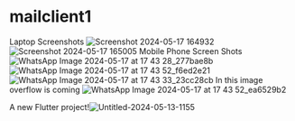 # mailclient1
Laptop Screenshots
![Screenshot 2024-05-17 164932](https://github.com/piyushsingal3/iitk_mail_client/assets/157308982/6bf03458-09fb-4c6b-bca8-9e57395b1e70)
![Screenshot 2024-05-17 165005](https://github.com/piyushsingal3/iitk_mail_client/assets/157308982/ffd46820-0b9d-450c-a6aa-8394e7ee162f)
Mobile Phone Screen Shots 
![WhatsApp Image 2024-05-17 at 17 43 28_277bae8b](https://github.com/piyushsingal3/iitk_mail_client/assets/157308982/7b5215a0-6ef1-474c-b396-29b4b5c8dd63)
![WhatsApp Image 2024-05-17 at 17 43 52_f6ed2e21](https://github.com/piyushsingal3/iitk_mail_client/assets/157308982/8ae8ffaa-4fe9-4bdb-b034-fd7614b0e126)
![WhatsApp Image 2024-05-17 at 17 43 33_23cc28cb](https://github.com/piyushsingal3/iitk_mail_client/assets/157308982/5a533945-5925-4bc8-81e0-39cdb7e5b3f4)
In this image overflow is coming
![WhatsApp Image 2024-05-17 at 17 43 52_ea6529b2](https://github.com/piyushsingal3/iitk_mail_client/assets/157308982/3252d0e6-868c-4e0e-907a-da8008048094)


A new Flutter project!![Untitled-2024-05-13-1155](https://github.com/piyushsingal3/iitk_mail_client/assets/157308982/e1339fb7-3cb3-456b-a305-20535126834e)

